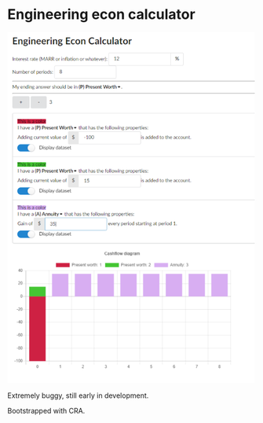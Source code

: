# Engineering econ calculator

![](screenshot.png)

Extremely buggy, still early in development. 

Bootstrapped with CRA.